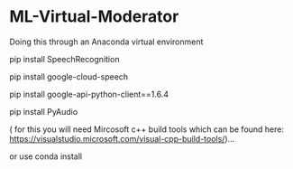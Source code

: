 # ML-Virtual-Moderator

Doing this through an Anaconda virtual environment

pip install SpeechRecognition

pip install google-cloud-speech

pip install google-api-python-client==1.6.4

pip install PyAudio

( for this you will need Mircosoft c++ build tools which can be found here: https://visualstudio.microsoft.com/visual-cpp-build-tools/)...

or use conda install

